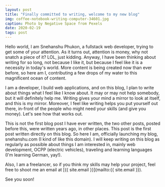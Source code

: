 ```yaml
---
layout: post
title: "Finally committed to writing, welcome to my new blog"
img: coffee-notebook-writing-computer-34601.jpg
caption: Photo by Negative Space from Pexels
date: 2020-02-19
tags: post
---
```


Hello world, I am Snehanshu Phukon, a fullstack web developer, trying to get some of your attention. As it turns out, attention is money, why not snatch a piece of it? LOL, just kidding. Anyway, I have been thinking about writing for so long, not because I like it, but because I feel like it is a necessity in today's world. More content is being created now than ever before, so here am I, contributing a few drops of my water to this magnificent ocean of content.

I am a developer, I build web applications, and on this blog, I plan to write about things what I feel like I know about. It may or may not help somebody, but it will definitely help me. Writing gives your mind a mirror to look at itself, and this is my mirror. Moreover, I feel like writing helps you put yourself out there, in-front of the people who might need your skills (and give you money). Let's see how that works out.

This is not the first blog post I have ever written, the two other posts, posted before this, were written years ago, in other places. This post is the first post written directly on this blog. So here I am, officially launching my blog, snehanshu.com (I kind of like this domain). I will keep writing on this blog as regularly as possible about things I am interested in, mainly web development, OCPP (electric vehicles), traveling and learning languages (I'm learning German, yay!).

Also, I am a freelancer, so if you think my skills may help your project, feel free to shoot me an email at [{{ site.email }}](mailto:{{ site.email }}).

See you soon!
